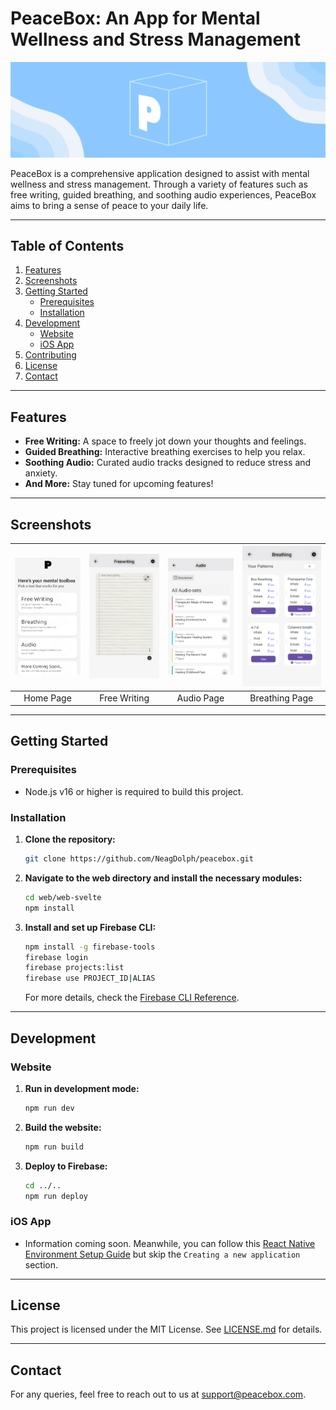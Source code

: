 # PeaceBox: An App for Mental Wellness and Stress Management

![PeaceBox Banner](all_assets/marketing_content/banners/peacebox_banner.png)

PeaceBox is a comprehensive application designed to assist with mental wellness and stress management. Through a variety of features such as free writing, guided breathing, and soothing audio experiences, PeaceBox aims to bring a sense of peace to your daily life.

---

## Table of Contents

1. [Features](#features)
2. [Screenshots](#screenshots)
3. [Getting Started](#getting-started)
    - [Prerequisites](#prerequisites)
    - [Installation](#installation)
4. [Development](#development)
    - [Website](#website)
    - [iOS App](#ios-app)
5. [Contributing](#contributing)
6. [License](#license)
7. [Contact](#contact)

---

## Features

- **Free Writing:** A space to freely jot down your thoughts and feelings.
- **Guided Breathing:** Interactive breathing exercises to help you relax.
- **Soothing Audio:** Curated audio tracks designed to reduce stress and anxiety.
- **And More:** Stay tuned for upcoming features!

---

## Screenshots

| ![Home Page](all_assets/marketing_content/screenshots/peaceboxhome.png) | ![Free Writing](all_assets/marketing_content/screenshots/freewriting.png) | ![Audio Page](all_assets/marketing_content/screenshots/audiopagescreenshot.png) | ![Breathing Page](all_assets/marketing_content/screenshots/breathingscreenshot.png) |
|:---------------------------------------------------------------------:|:--------------------------------------------------------------------------:|:-----------------------------------------------------------------------------:|:------------------------------------------------------------------------------:|
|                              Home Page                                |                               Free Writing                                |                                Audio Page                                   |                              Breathing Page                                  |

---

## Getting Started

### Prerequisites

- Node.js v16 or higher is required to build this project.

### Installation

1. **Clone the repository:**

    ```bash
    git clone https://github.com/NeagDolph/peacebox.git
    ```

2. **Navigate to the web directory and install the necessary modules:**

    ```bash
    cd web/web-svelte
    npm install
    ```

3. **Install and set up Firebase CLI:**

    ```bash
    npm install -g firebase-tools
    firebase login
    firebase projects:list
    firebase use PROJECT_ID|ALIAS
    ```

    For more details, check the [Firebase CLI Reference](https://support.west-wind.com).

---

## Development

### Website

1. **Run in development mode:**

    ```bash
    npm run dev
    ```

2. **Build the website:**

    ```bash
    npm run build
    ```

3. **Deploy to Firebase:**

    ```bash
    cd ../..
    npm run deploy
    ```

### iOS App

- Information coming soon. Meanwhile, you can follow this [React Native Environment Setup Guide](https://reactnative.dev/docs/environment-setup) but skip the `Creating a new application` section.

---

## License

This project is licensed under the MIT License. See [LICENSE.md](./LICENSE.md) for details.

---

## Contact

For any queries, feel free to reach out to us at [support@peacebox.com](mailto:support@peacebox.com).
